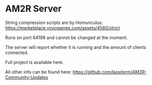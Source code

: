# AM2R Server
String compression scripts are by Homunculus: https://marketplace.yoyogames.com/assets/4560/strict

Runs on port 64198 and cannot be changed at the moment.

The server will report whether it is running and the amount of clients connected.

Full project is available here.

All other info can be found here: https://github.com/lassiterm/AM2R-Community-Updates

